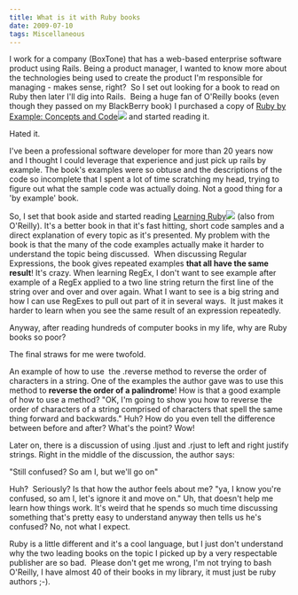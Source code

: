 ```yaml
---
title: What is it with Ruby books
date: 2009-07-10
tags: Miscellaneous
---
```


I work for a company (BoxTone) that has a web-based enterprise software product using Rails. Being a product manager, I wanted to know more about the technologies being used to create the product I'm responsible for managing - makes sense, right?  So I set out looking for a book to read on Ruby then later I'll dig into Rails.  Being a huge fan of O'Reilly books (even though they passed on my BlackBerry book) I purchased a copy of [Ruby by Example: Concepts and Code](http://www.amazon.com/gp/product/1593271484?ie=UTF8&tag=mcnsof-20&linkCode=as2&camp=1789&creative=9325&creativeASIN=1593271484)![](http://www.assoc-amazon.com/e/ir?t=mcnsof-20&l=as2&o=1&a=1593271484) and started reading it.

Hated it.

I've been a professional software developer for more than 20 years now and I thought I could leverage that experience and just pick up rails by example. The book's examples were so obtuse and the descriptions of the code so incomplete that I spent a lot of time scratching my head, trying to figure out what the sample code was actually doing. Not a good thing for a 'by example' book.

So, I set that book aside and started reading [Learning Ruby](http://www.amazon.com/gp/product/B0028N4W6A?ie=UTF8&tag=mcnsof-20&linkCode=as2&camp=1789&creative=9325&creativeASIN=B0028N4W6A)![](http://www.assoc-amazon.com/e/ir?t=mcnsof-20&l=as2&o=1&a=B0028N4W6A) (also from O'Reilly). It's a better book in that it's fast hitting, short code samples and a direct explanation of every topic as it's presented. My problem with the book is that the many of the code examples actually make it harder to understand the topic being discussed.  When discussing Regular Expressions, the book gives repeated examples **that all have the same result**! It's crazy. When learning RegEx, I don't want to see example after example of a RegEx applied to a two line string return the first line of the string over and over and over again. What I want to see is a big string and how I can use RegExes to pull out part of it in several ways.  It just makes it harder to learn when you see the same result of an expression repeatedly.

Anyway, after reading hundreds of computer books in my life, why are Ruby books so poor?  

The final straws for me were twofold.

An example of how to use  the .reverse method to reverse the order of characters in a string. One of the examples the author gave was to use this method to **reverse the order of a palindrome**! How is that a good example of how to use a method? "OK, I'm going to show you how to reverse the order of characters of a string comprised of characters that spell the same thing forward and backwards." Huh? How do you even tell the difference between before and after? What's the point? Wow!

Later on, there is a discussion of using .ljust and .rjust to left and right justify strings. Right in the middle of the discussion, the author says:

"Still confused? So am I, but we'll go on"

Huh?  Seriously? Is that how the author feels about me? "ya, I know you're confused, so am I, let's ignore it and move on." Uh, that doesn't help me learn how things work. It's weird that he spends so much time discussing something that's pretty easy to understand anyway then tells us he's confused? No, not what I expect.

Ruby is a little different and it's a cool language, but I just don't understand why the two leading books on the topic I picked up by a very respectable publisher are so bad.  Please don't get me wrong, I'm not trying to bash O'Reilly, I have almost 40 of their books in my library, it must just be ruby authors ;-).